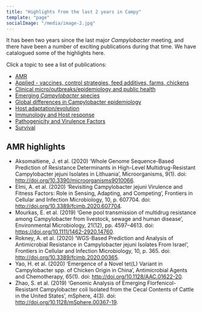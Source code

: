 ```yaml
---
title: "Highlights from the last 2 years in Campy"
template: "page"
socialImage: "/media/image-2.jpg"
---
```

It has been two years since the last major *Campylobacter* meeting, and there have been a number of exciting publications during that time. We have catalogued some of the highlights here. 

Click a topic to see a list of publications:

* [AMR](/pages/literature/amr)
* [Applied - vaccines, control strategies, feed additives, farms, chickens](/pages/literature/applied)
* [Clinical micro/outbreaks/epidemiology and public health](/pages/literature/clinical)
* [Emerging *Campylobacter* species](/pages/literature/emerging)
* [Global differences in Campylobacter epidemiology](/pages/literature/global)
* [Host adaptation/evolution](/pages/literature/evolution)
* [Immunology and Host response](/pages/literature/immunology)
* [Pathogenicity and Virulence Factors](/pages/literature/pathogenicity)
* [Survival](/pages/literature/survival)

## AMR highlights

* Aksomaitiene, J. et al. (2020) ‘Whole Genome Sequence-Based Prediction of Resistance Determinants in High-Level Multidrug-Resistant Campylobacter jejuni Isolates in Lithuania’, Microorganisms, 9(1). doi: http://doi.org/10.3390/microorganisms9010066.
* Elmi, A. et al. (2020) ‘Revisiting Campylobacter jejuni Virulence and Fitness Factors: Role in Sensing, Adapting, and Competing’, Frontiers in Cellular and Infection Microbiology, 10, p. 607704. doi: http://doi.org/10.3389/fcimb.2020.607704.
* Mourkas, E. et al. (2019) ‘Gene pool transmission of multidrug resistance among Campylobacter from livestock, sewage and human disease’, Environmental Microbiology, 21(12), pp. 4597–4613. doi: https://doi.org/10.1111/1462-2920.14760.
* Rokney, A. et al. (2020) ‘WGS-Based Prediction and Analysis of Antimicrobial Resistance in Campylobacter jejuni Isolates From Israel’, Frontiers in Cellular and Infection Microbiology, 10, p. 365. doi: http://doi.org/10.3389/fcimb.2020.00365.
* Yao, H. et al. (2020) ‘Emergence of a Novel tet(L) Variant in Campylobacter spp. of Chicken Origin in China’, Antimicrobial Agents and Chemotherapy, 65(1). doi: http://doi.org/10.1128/AAC.01622-20.
* Zhao, S. et al. (2019) ‘Genomic Analysis of Emerging Florfenicol-Resistant Campylobacter coli Isolated from the Cecal Contents of Cattle in the United States’, mSphere, 4(3). doi: http://doi.org/10.1128/mSphere.00367-19.
